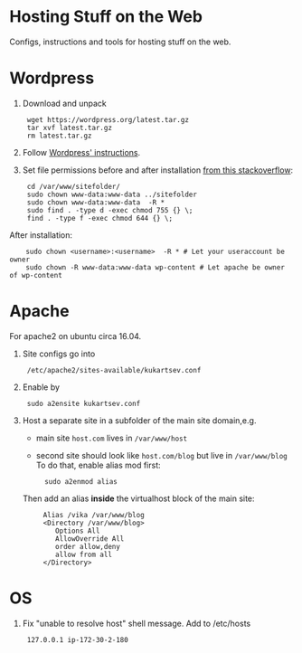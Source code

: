 # Hosting Stuff on the Web
Configs, instructions and tools for hosting stuff on the web.

# Wordpress
1) Download and unpack

        wget https://wordpress.org/latest.tar.gz
        tar xvf latest.tar.gz
        rm latest.tar.gz

2) Follow [Wordpress' instructions](https://codex.wordpress.org/Installing_WordPress#Famous_5-Minute_Installation).

3) Set file permissions before and after installation [from this stackoverflow](https://stackoverflow.com/questions/18352682/correct-file-permissions-for-wordpress):

        cd /var/www/sitefolder/
        sudo chown www-data:www-data ../sitefolder
        sudo chown www-data:www-data  -R *
        sudo find . -type d -exec chmod 755 {} \;
        find . -type f -exec chmod 644 {} \;
After installation:

        sudo chown <username>:<username>  -R * # Let your useraccount be owner
        sudo chown -R www-data:www-data wp-content # Let apache be owner of wp-content

# Apache
For apache2 on ubuntu circa 16.04.

1) Site configs go into 
    
        /etc/apache2/sites-available/kukartsev.conf
        
2) Enable by

        sudo a2ensite kukartsev.conf

3) Host a separate site in a subfolder of the main site domain,e.g.
    - main site `host.com` lives in `/var/www/host`
    - second site should look like `host.com/blog` but live in `/var/www/blog`
    To do that, enable alias mod first:

            sudo a2enmod alias    
    Then add an alias **inside** the virtualhost block of the main site:
    
            Alias /vika /var/www/blog
            <Directory /var/www/blog>  
               Options All              
               AllowOverride All
               order allow,deny 
               allow from all
            </Directory>


# OS
1. Fix "unable to resolve host" shell message. Add to /etc/hosts

        127.0.0.1 ip-172-30-2-180
